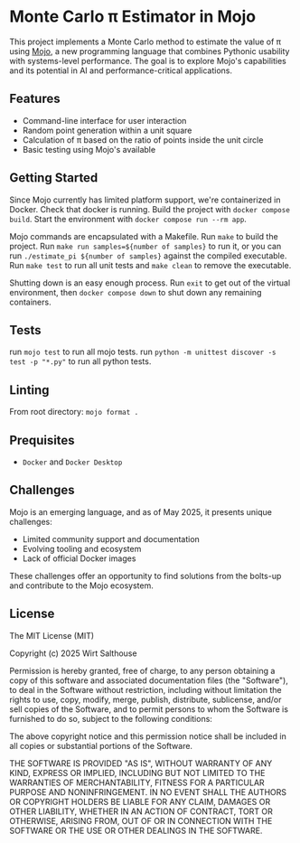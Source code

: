 # Monte Carlo π Estimator in Mojo

This project implements a Monte Carlo method to estimate the value of π using [Mojo](https://www.modular.com/mojo), a new programming language that combines Pythonic usability with systems-level performance. The goal is to explore Mojo's capabilities and its potential in AI and performance-critical applications.

## Features

- Command-line interface for user interaction
- Random point generation within a unit square
- Calculation of π based on the ratio of points inside the unit circle
- Basic testing using Mojo's available

## Getting Started
Since Mojo currently has limited platform support, we're containerized in Docker. Check that docker is running. Build the project with `docker compose build`. Start the environment with `docker compose run --rm app`.

Mojo commands are encapsulated with a Makefile. Run `make` to build the project. Run `make run samples=${number of samples}` to run it, or you can run `./estimate_pi ${number of samples}` against the compiled executable. Run `make test` to run all unit tests and `make clean` to remove the executable.

Shutting down is an easy enough process. Run `exit` to get out of the virtual environment, then `docker compose down` to shut down any remaining containers.

## Tests
run `mojo test` to run all mojo tests.
run `python -m unittest discover -s test -p "*.py"` to run all python tests.
## Linting
From root directory: `mojo format .`

## Prequisites
  - `Docker` and `Docker Desktop`

## Challenges

Mojo is an emerging language, and as of May 2025, it presents unique challenges:
  - Limited community support and documentation
  - Evolving tooling and ecosystem
  - Lack of official Docker images

These challenges offer an opportunity to find solutions from the bolts-up and contribute to the Mojo ecosystem.

## License
 
The MIT License (MIT)

Copyright (c) 2025 Wirt Salthouse

Permission is hereby granted, free of charge, to any person obtaining a copy of this software and associated documentation files (the "Software"), to deal in the Software without restriction, including without limitation the rights to use, copy, modify, merge, publish, distribute, sublicense, and/or sell copies of the Software, and to permit persons to whom the Software is furnished to do so, subject to the following conditions:

The above copyright notice and this permission notice shall be included in all copies or substantial portions of the Software.

THE SOFTWARE IS PROVIDED "AS IS", WITHOUT WARRANTY OF ANY KIND, EXPRESS OR IMPLIED, INCLUDING BUT NOT LIMITED TO THE WARRANTIES OF MERCHANTABILITY, FITNESS FOR A PARTICULAR PURPOSE AND NONINFRINGEMENT. IN NO EVENT SHALL THE AUTHORS OR COPYRIGHT HOLDERS BE LIABLE FOR ANY CLAIM, DAMAGES OR OTHER LIABILITY, WHETHER IN AN ACTION OF CONTRACT, TORT OR OTHERWISE, ARISING FROM, OUT OF OR IN CONNECTION WITH THE SOFTWARE OR THE USE OR OTHER DEALINGS IN THE SOFTWARE.
